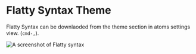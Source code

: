 # Flatty Syntax Theme

Flatty Syntax can be downlaoded from the theme section in atoms settings view. (`cmd-,`).

![A screenshot of Flatty syntax](https://raw.github.com/jkswoods/flatty-syntax/master/screenshot1.png)
